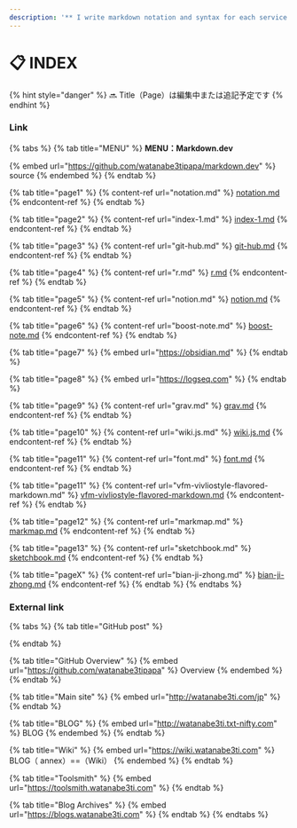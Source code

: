 ```yaml
---
description: '** I write markdown notation and syntax for each service. **'
---
```


# 📋 INDEX

{% hint style="danger" %}
🔜  Title（Page）は編集中または追記予定です
{% endhint %}



### Link

{% tabs %}
{% tab title="MENU" %}
&#x20;**MENU：Markdown.dev**

{% embed url="https://github.com/watanabe3tipapa/markdown.dev" %}
source
{% endembed %}
{% endtab %}

{% tab title="page1" %}
{% content-ref url="notation.md" %}
[notation.md](notation.md)
{% endcontent-ref %}
{% endtab %}

{% tab title="page2" %}
{% content-ref url="index-1.md" %}
[index-1.md](index-1.md)
{% endcontent-ref %}
{% endtab %}

{% tab title="page3" %}
{% content-ref url="git-hub.md" %}
[git-hub.md](git-hub.md)
{% endcontent-ref %}
{% endtab %}

{% tab title="page4" %}
{% content-ref url="r.md" %}
[r.md](r.md)
{% endcontent-ref %}
{% endtab %}

{% tab title="page5" %}
{% content-ref url="notion.md" %}
[notion.md](notion.md)
{% endcontent-ref %}
{% endtab %}

{% tab title="page6" %}
{% content-ref url="boost-note.md" %}
[boost-note.md](boost-note.md)
{% endcontent-ref %}
{% endtab %}

{% tab title="page7" %}
{% embed url="https://obsidian.md" %}
{% endtab %}

{% tab title="page8" %}
{% embed url="https://logseq.com" %}
{% endtab %}

{% tab title="page9" %}
{% content-ref url="grav.md" %}
[grav.md](grav.md)
{% endcontent-ref %}
{% endtab %}

{% tab title="page10" %}
{% content-ref url="wiki.js.md" %}
[wiki.js.md](wiki.js.md)
{% endcontent-ref %}
{% endtab %}

{% tab title="page11" %}
{% content-ref url="font.md" %}
[font.md](font.md)
{% endcontent-ref %}
{% endtab %}

{% tab title="page11" %}
{% content-ref url="vfm-vivliostyle-flavored-markdown.md" %}
[vfm-vivliostyle-flavored-markdown.md](vfm-vivliostyle-flavored-markdown.md)
{% endcontent-ref %}
{% endtab %}

{% tab title="page12" %}
{% content-ref url="markmap.md" %}
[markmap.md](markmap.md)
{% endcontent-ref %}
{% endtab %}

{% tab title="page13" %}
{% content-ref url="sketchbook.md" %}
[sketchbook.md](sketchbook.md)
{% endcontent-ref %}
{% endtab %}

{% tab title="pageX" %}
{% content-ref url="bian-ji-zhong.md" %}
[bian-ji-zhong.md](bian-ji-zhong.md)
{% endcontent-ref %}
{% endtab %}
{% endtabs %}



### External link

{% tabs %}
{% tab title="GitHub post" %}

{% endtab %}

{% tab title="GitHub Overview" %}
{% embed url="https://github.com/watanabe3tipapa" %}
Overview
{% endembed %}
{% endtab %}

{% tab title="Main site" %}
{% embed url="http://watanabe3ti.com/jp" %}
{% endtab %}

{% tab title="BLOG" %}
{% embed url="http://watanabe3ti.txt-nifty.com" %}
BLOG
{% endembed %}
{% endtab %}

{% tab title="Wiki" %}
{% embed url="https://wiki.watanabe3ti.com" %}
BLOG（ annex）==（Wiki）
{% endembed %}
{% endtab %}

{% tab title="Toolsmith" %}
{% embed url="https://toolsmith.watanabe3ti.com" %}
{% endtab %}

{% tab title="Blog Archives" %}
{% embed url="https://blogs.watanabe3ti.com" %}
{% endtab %}
{% endtabs %}





